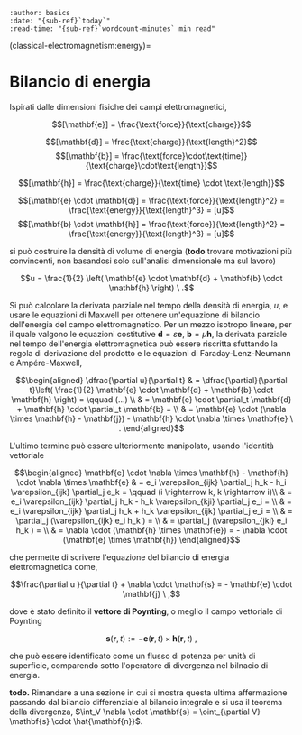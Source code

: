 ```{article-info}
:author: basics
:date: "{sub-ref}`today`"
:read-time: "{sub-ref}`wordcount-minutes` min read"
```

(classical-electromagnetism:energy)=
# Bilancio di energia

Ispirati dalle dimensioni fisiche dei campi elettromagnetici,

$$[\mathbf{e}] = \frac{\text{force}}{\text{charge}}$$
<!--$$[\varepsilon] = \frac{\text{charge}^2}{\text{force} \cdot \text{length}^2} = \frac{C^2}{N \ m^2}$$-->
$$[\mathbf{d}] = \frac{\text{charge}}{\text{length}^2}$$
$$[\mathbf{b}] = \frac{\text{force}\cdot\text{time}}{\text{charge}\cdot\text{length}}$$
<!--$$[\mu] = \frac{\text{charge}^2}{\text{force} \cdot \text{length}^2} = \frac{C^2}{N \ m^2}$$-->
$$[\mathbf{h}] = \frac{\text{charge}}{\text{time} \cdot \text{length}}$$

$$[\mathbf{e} \cdot \mathbf{d}] = \frac{\text{force}}{\text{length}^2} = \frac{\text{energy}}{\text{length}^3} = [u]$$
$$[\mathbf{b} \cdot \mathbf{h}] = \frac{\text{force}}{\text{length}^2} = \frac{\text{energy}}{\text{length}^3} = [u]$$

si può costruire la densità di volume di energia  (**todo** trovare motivazioni più convincenti, non basandosi solo sull'analisi dimensionale ma sul lavoro)

$$u = \frac{1}{2} \left( \mathbf{e} \cdot \mathbf{d} + \mathbf{b} \cdot \mathbf{h} \right) \ .$$

Si può calcolare la derivata parziale nel tempo della densità di energia, $u$, e usare le equazioni di Maxwell per ottenere un'equazione di bilancio dell'energia del campo elettromagnetico. Per un mezzo isotropo lineare, per il quale valgono le equazioni costitutive $\mathbf{d} = \varepsilon \mathbf{e}$, $\mathbf{b} = \mu \mathbf{h}$, la derivata parziale nel tempo dell'energia elettromagnetica può essere riscritta sfuttando la regola di derivazione del prodotto e le equazioni di Faraday-Lenz-Neumann e Ampére-Maxwell,

$$\begin{aligned}
\dfrac{\partial u}{\partial t} & = \dfrac{\partial}{\partial t}\left( \frac{1}{2} \mathbf{e} \cdot \mathbf{d} + \mathbf{b} \cdot \mathbf{h} \right) =  \qquad (...) \\
& = \mathbf{e} \cdot \partial_t \mathbf{d} + \mathbf{h} \cdot \partial_t \mathbf{b} = \\
& = \mathbf{e} \cdot (\nabla \times \mathbf{h} - \mathbf{j}) - \mathbf{h} \cdot \nabla \times \mathbf{e} \ .
\end{aligned}$$

L'ultimo termine può essere ulteriormente manipolato, usando l'identità vettoriale 

$$\begin{aligned}
\mathbf{e} \cdot \nabla \times \mathbf{h} - \mathbf{h} \cdot \nabla \times \mathbf{e} & = e_i \varepsilon_{ijk} \partial_j h_k - h_i \varepsilon_{ijk} \partial_j e_k = \qquad (i \rightarrow k, k \rightarrow i)\\
& = e_i \varepsilon_{ijk} \partial_j h_k - h_k \varepsilon_{kji} \partial_j e_i = \\
& = e_i \varepsilon_{ijk} \partial_j h_k + h_k \varepsilon_{ijk} \partial_j e_i = \\
& =  \partial_j (\varepsilon_{ijk} e_i  h_k ) = \\
& =  \partial_j (\varepsilon_{jki} e_i  h_k ) = \\
& = \nabla \cdot (\mathbf{h} \times \mathbf{e}) = - \nabla \cdot (\mathbf{e} \times \mathbf{h})
\end{aligned}$$

che permette di scrivere l'equazione del bilancio di energia elettromagnetica come,

$$\frac{\partial u }{\partial t} + \nabla \cdot \mathbf{s} = - \mathbf{e} \cdot \mathbf{j} \ ,$$

dove è stato definito il **vettore di Poynting**, o meglio il campo vettoriale di Poynting

$$\mathbf{s}(\mathbf{r},t) := - \mathbf{e}(\mathbf{r},t) \times \mathbf{h}(\mathbf{r},t) \ ,$$

che può essere identificato come un flusso di potenza per unità di superficie, comparendo sotto l'operatore di divergenza nel bilnacio di energia.

**todo.** Rimandare a una sezione in cui si mostra questa ultima affermazione passando dal bilancio differenziale al bilancio integrale e si usa il teorema della divergenza, $\int_V \nabla \cdot \mathbf{s} = \oint_{\partial V} \mathbf{s} \cdot \hat{\mathbf{n}}$.

